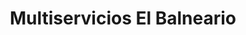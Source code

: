 ---
title: "Multiservicios El Balneario"
url: /san-pedro-la-laguna/multiservicios-el-balneario/
shop: Kopieren
---